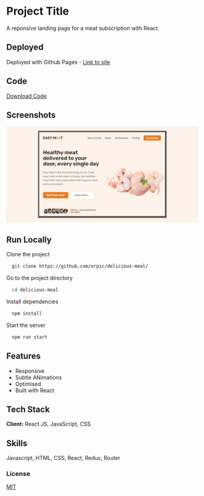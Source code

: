 # Project Title

A reponsive landing page for a meat subscription with React.

## Deployed

Deployed with Github Pages - [Link to site](https://orpic.github.io/delicious-meal/)

## Code

[Download Code](https://github.com/orpic/delicious-meal/archive/refs/heads/master.zip)

## Screenshots

![App Screenshot](/media/githubDelicious.png)

## Run Locally

Clone the project

```bash
  git clone https://github.com/orpic/delicious-meal/
```

Go to the project directory

```bash
  cd delicious-meal
```

Install dependencies

```bash
  npm install
```

Start the server

```bash
  npm run start
```

## Features

- Responsive
- Subtle ANimations
- Optimised
- Built with React

## Tech Stack

**Client:** React JS, JavaScript, CSS

## Skills

Javascript, HTML, CSS, React, Redux, Router

### License

[MIT](https://choosealicense.com/licenses/mit/)
